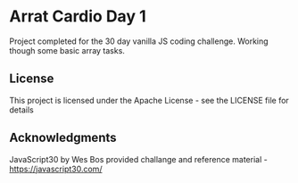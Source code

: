 # Arrat Cardio Day 1
Project completed for the 30 day vanilla JS coding challenge. Working though some basic array tasks.

## License
This project is licensed under the Apache License - see the LICENSE file for details

## Acknowledgments
JavaScript30 by Wes Bos provided challange and reference material - https://javascript30.com/

